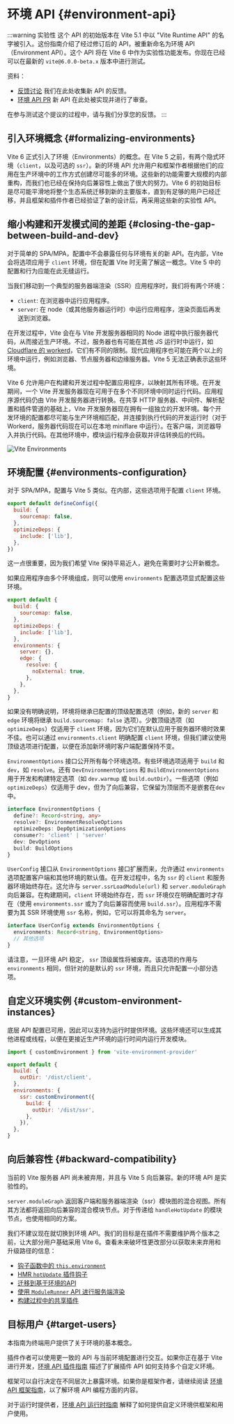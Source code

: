 # 环境 API {#environment-api}

:::warning 实验性
这个 API 的初始版本在 Vite 5.1 中以 "Vite Runtime API" 的名字被引入。这份指南介绍了经过修订后的 API，被重新命名为环境 API（Environment API）。这个 API 将在 Vite 6 中作为实验性功能发布。你现在已经可以在最新的 `vite@6.0.0-beta.x` 版本中进行测试。

资料：

- [反馈讨论](https://github.com/vitejs/vite/discussions/16358) 我们在此处收集新 API 的反馈。
- [环境 API PR](https://github.com/vitejs/vite/pull/16471) 新 API 在此处被实现并进行了审查。

在参与测试这个提议的过程中，请与我们分享您的反馈。
:::

## 引入环境概念 {#formalizing-environments} 

Vite 6 正式引入了环境（Environments）的概念。在 Vite 5 之前，有两个隐式环境（`client`，以及可选的 `ssr`）。新的环境 API 允许用户和框架作者根据他们的应用在生产环境中的工作方式创建尽可能多的环境。这些新的功能需要大规模的内部重构，而我们也已经在保持向后兼容性上做出了很大的努力。Vite 6 的初始目标是尽可能平滑地将整个生态系统迁移到新的主要版本，直到有足够的用户已经迁移，并且框架和插件作者已经验证了新的设计后，再采用这些新的实验性 API。

## 缩小构建和开发模式间的差距 {#closing-the-gap-between-build-and-dev}

对于简单的 SPA/MPA，配置中不会暴露任何与环境有关的新 API。在内部，Vite 会将选项应用于 `client` 环境，但在配置 Vite 时无需了解这一概念。Vite 5 中的配置和行为应能在此无缝运行。

当我们移动到一个典型的服务器端渲染（SSR）应用程序时，我们将有两个环境：

- `client`: 在浏览器中运行应用程序。
- `server`: 在 node（或其他服务器运行时）中运行应用程序，渲染页面后再发送到浏览器。

在开发过程中，Vite 会在与 Vite 开发服务器相同的 Node 进程中执行服务器代码，从而接近生产环境。不过，服务器也有可能在其他 JS 运行时中运行，如[Cloudflare 的 workerd](https://github.com/cloudflare/workerd)，它们有不同的限制。现代应用程序也可能在两个以上的环境中运行，例如浏览器、节点服务器和边缘服务器。Vite 5 无法正确表示这些环境。

Vite 6 允许用户在构建和开发过程中配置应用程序，以映射其所有环境。在开发期间，一个 Vite 开发服务器现在可用于在多个不同环境中同时运行代码。应用程序源代码仍由 Vite 开发服务器进行转换。在共享 HTTP 服务器、中间件、解析配置和插件管道的基础上，Vite 开发服务器现在拥有一组独立的开发环境。每个开发环境的配置都尽可能与生产环境相匹配，并连接到执行代码的开发运行时（对于 Workerd，服务器代码现在可以在本地 miniflare 中运行）。在客户端，浏览器导入并执行代码。在其他环境中，模块运行程序会获取并评估转换后的代码。

![Vite Environments](../images/vite-environments.svg)

## 环境配置 {#environments-configuration}

对于 SPA/MPA，配置与 Vite 5 类似。在内部，这些选项用于配置 `client` 环境。

```js
export default defineConfig({
  build: {
    sourcemap: false,
  },
  optimizeDeps: {
    include: ['lib'],
  },
})
```

这一点很重要，因为我们希望 Vite 保持平易近人，避免在需要时才公开新概念。

如果应用程序由多个环境组成，则可以使用 `environments` 配置选项显式配置这些环境。

```js
export default {
  build: {
    sourcemap: false,
  },
  optimizeDeps: {
    include: ['lib'],
  },
  environments: {
    server: {},
    edge: {
      resolve: {
        noExternal: true,
      },
    },
  },
}
```

如果没有明确说明，环境将继承已配置的顶级配置选项（例如，新的 `server` 和 `edge` 环境将继承 `build.sourcemap: false` 选项）。少数顶级选项（如 `optimizeDeps`）仅适用于 `client` 环境，因为它们在默认应用于服务器环境时效果不佳。也可以通过 `environments.client` 明确配置 `client` 环境，但我们建议使用顶级选项进行配置，以便在添加新环境时客户端配置保持不变。

`EnvironmentOptions` 接口公开所有每个环境选项。有些环境选项适用于 `build` 和 `dev`，如 `resolve`。还有 `DevEnvironmentOptions` 和 `BuildEnvironmentOptions` 用于开发和构建特定选项（如 `dev.warmup` 或 `build.outDir`）。一些选项（例如`optimizeDeps`）仅适用于 dev，但为了向后兼容，它保留为顶层而不是嵌套在`dev`中。

```ts
interface EnvironmentOptions {
  define?: Record<string, any>
  resolve?: EnvironmentResolveOptions
  optimizeDeps: DepOptimizationOptions
  consumer?: 'client' | 'server'
  dev: DevOptions
  build: BuildOptions
}
```

`UserConfig` 接口从 `EnvironmentOptions` 接口扩展而来，允许通过 `environments` 选项配置客户端和其他环境的默认值。在开发过程中，名为 `ssr` 的 `client` 和服务器环境始终存在。这允许与 `server.ssrLoadModule(url)` 和 `server.moduleGraph` 向后兼容。在构建期间，`client` 环境始终存在，而 `ssr` 环境仅在明确配置时才存在（使用 `environments.ssr` 或为了向后兼容而使用 `build.ssr`）。应用程序不需要为其 SSR 环境使用 `ssr` 名称，例如，它可以将其命名为 `server`。

```ts
interface UserConfig extends EnvironmentOptions {
  environments: Record<string, EnvironmentOptions>
  // 其他选项
}
```

请注意，一旦环境 API 稳定， `ssr` 顶级属性将被废弃。该选项的作用与 `environments` 相同，但针对的是默认的 `ssr` 环境，而且只允许配置一小部分选项。

## 自定义环境实例 {#custom-environment-instances}

底层 API 配置已可用，因此可以支持为运行时提供环境。这些环境还可以生成其他进程或线程，以便在更接近生产环境的运行时间内运行开发模块。

```js
import { customEnvironment } from 'vite-environment-provider'

export default {
  build: {
    outDir: '/dist/client',
  },
  environments: {
    ssr: customEnvironment({
      build: {
        outDir: '/dist/ssr',
      },
    }),
  },
}
```

## 向后兼容性 {#backward-compatibility}

当前的 Vite 服务器 API 尚未被弃用，并且与 Vite 5 向后兼容。新的环境 API 是实验性的。

`server.moduleGraph` 返回客户端和服务器端渲染（ssr）模块图的混合视图。所有其方法都将返回向后兼容的混合模块节点。对于传递给 `handleHotUpdate` 的模块节点，也使用相同的方案。

我们不建议现在就切换到环境 API。我们的目标是在插件不需要维护两个版本之前，让大部分用户基础采用 Vite 6。查看未来破坏性更改部分以获取未来弃用和升级路径的信息：

- [钩子函数中的 `this.environment`](/changes/this-environment-in-hooks)
- [HMR `hotUpdate` 插件钩子](/changes/hotupdate-hook)
- [迁移到基于环境的API](/changes/per-environment-apis)
- [使用 `ModuleRunner` API 进行服务端渲染](/changes/ssr-using-modulerunner)
- [构建过程中的共享插件](/changes/shared-plugins-during-build)

## 目标用户 {#target-users}

本指南为终端用户提供了关于环境的基本概念。

插件作者可以使用更一致的 API 与当前环境配置进行交互。如果你正在基于 Vite 进行开发，[环境 API 插件指南](./api-environment-plugins.md) 描述了扩展插件 API 如何支持多个自定义环境。

框架可以自行决定在不同层次上暴露环境。如果你是框架作者，请继续阅读 [环境 API 框架指南](./api-environment-frameworks.md)，以了解环境 API 编程方面的内容。

对于运行时提供者，[环境 API 运行时指南](./api-environment-runtimes.md) 解释了如何提供自定义环境供框架和用户使用。
